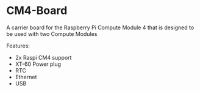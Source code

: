 # CM4-Board
A carrier board for the Raspberry Pi Compute Module 4 that is designed to be used with two Compute Modules

Features:
 - 2x Raspi CM4 support
 - XT-60 Power plug
 - RTC
 - Ethernet
 - USB
